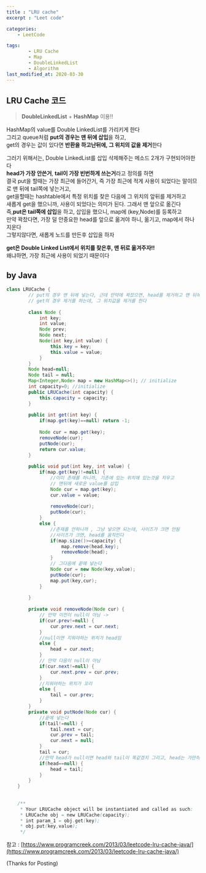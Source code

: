 ```yaml
---
title : "LRU cache"
excerpt : "Leet code"

categories:
    - LeetCode

tags:
        - LRU Cache
        - Map
        - DoubleLinkedList
        - Algorithm
last_modified_at: 2020-03-30
---
```


## LRU Cache 코드

> **DoubleLinkedList** + **HashMap** 이용!!

HashMap의 value를 Double LinkedList를 가리키게 한다  
그리고 queue처럼 **put의 경우는 맨 뒤에 삽입**을 하고,  
get의 경우는 값이 있다면 **반환을 하고난뒤에, 그 위치의 값을 제거**한다  

그러기 위해서는, Double LinkedList를 삽입 삭제해주는 메소드 2개가 구현되어야한다  
**head가 가장 안쓴거**, **tail이 가장 빈번하게 쓰는거**라고 정의를 하면  
결국 put을 할때는 가장 최근에 들어간거, 즉 가장 최근에 적게 사용이 되었다는 말이므로 맨 뒤에 tail쪽에 넣는거고,  
get을할때는 hashtable에서 특정 위치를 찾은 다음에 그 위치의 앞뒤를 제거하고  
새롭게 get을 했으니까, 사용이 되었다는 의미가 된다. 그래서 맨 앞으로 옮긴다  
즉,**put은 tail쪽에 삽입**을 하고, 삽입을 했으니, map에 (key,Node)를 등록하고  
만약 꽉찼다면, 가장 덜 안중요한 head를 앞으로 옮겨야 하니, 옮기고, map에서 하나 지운다  
그렇지않다면, 새롭게 노드를 만든후 삽입을 하자  

**get은 Double Linked List에서 위치를 찾은후, 맨 뒤로 옮겨주자!!**  
왜냐하면, 가장 최근에 사용이 되었기 때문이다  


## by Java
```java
class LRUCache {
        // put의 경우 맨 뒤에 넣는다, 근데 만약에 꽉찼으면, head를 제거하고 맨 뒤에 넣는다
        // get의 경우 제거를 하는데, 그 위치값을 제거를 한다
        
        class Node {
            int key;
            int value;
            Node prev;
            Node next;
            Node(int key,int value) {
                this.key = key;
                this.value = value;
            }
        }
        Node head=null;
        Node tail = null;
        Map<Integer,Node> map = new HashMap<>(); // initialize
        int capacity=0; //initialize
        public LRUCache(int capacity) {
            this.capacity = capacity;
        }
        
        public int get(int key) {
            if(map.get(key)==null) return -1;
            
            Node cur = map.get(key);
            removeNode(cur);
            putNode(cur);
            return cur.value;
        }
        
        public void put(int key, int value) {
            if(map.get(key)!=null) {
                //이미 존재를 하니까, 기존에 있는 위치에 있는것을 지우고
                // 맨뒤에 새로운 value를 삽입
                Node cur = map.get(key);
                cur.value = value;
                
                removeNode(cur);
                putNode(cur);
            }
            else {
                //존재를 안하니까 , 그냥 넣으면 되는데, 사이즈가 크면 안됨
                //사이즈가 크면, head를 움직인다
                if(map.size()>=capacity) {
                    map.remove(head.key);
                    removeNode(head);
                }
                // 그다음에 끝에 넣는다
                Node cur = new Node(key,value);
                putNode(cur);
                map.put(key,cur);
            }
            
        }
        
        private void removeNode(Node cur) {
            // 만약 이전이 null이 아님 ->  
            if(cur.prev!=null) {
                cur.prev.next = cur.next;
            }
            //null이면 지워야하는 위치가 head임
            else {
                head = cur.next;
            }
            // 만약 다음이 null이 아님
            if(cur.next!=null) {
                cur.next.prev = cur.prev;
            }
            //지워야하는 위치가 꼬리
            else {
                tail = cur.prev;
            }
        }
        private void putNode(Node cur) {
            //끝에 넣는다
            if(tail!=null) {
                tail.next = cur;
                cur.prev = tail;
                cur.next = null;
            }
            tail = cur;
            //만약 head가 null이면 head와 tail이 똑같겠지 그리고, head는 가만히 우선은 정지해있지
            if(head==null) {
                head = tail;
            }
        }
    }
    
    
    /**
     * Your LRUCache object will be instantiated and called as such:
     * LRUCache obj = new LRUCache(capacity);
     * int param_1 = obj.get(key);
     * obj.put(key,value);
     */
```

참고 : [https://www.programcreek.com/2013/03/leetcode-lru-cache-java/](https://www.programcreek.com/2013/03/leetcode-lru-cache-java/)

(Thanks for Posting)


